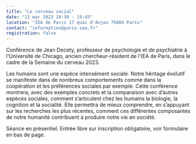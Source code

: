 ```yaml
---
title: "Le cerveau social"
date: "13 mar 2023 18:30 - 19:45"
location: "IEA de Paris 17 quai d'Anjou 75004 Paris"
contact: "information@paris-iea.fr"
registration: false
---
```

Conférence de Jean Decety, professeur de psychologie et de psychiatrie à l'Université de Chicago, ancien chercheur-résident de l'IEA de Paris, dans le cadre de la Semaine du cerveau 2023.

Les humains sont une espèce intensément sociale. Notre héritage évolutif se manifeste dans de nombreux comportements comme dans la coopération et les préférences sociales par exemple.
Cette conférence montrera, avec des exemples concrets et la comparaison avec d’autres espèces sociales, comment s’articulent chez les humains la biologie, la cognition et la socialité. Elle permettra de mieux comprendre, en s’appuyant sur les recherches les plus récentes, comment ces différentes composantes de notre humanité contribuent à produire notre vie en société.

Séance en présentiel.
Entrée libre sur inscription obligatoire, voir formulaire en bas de page.